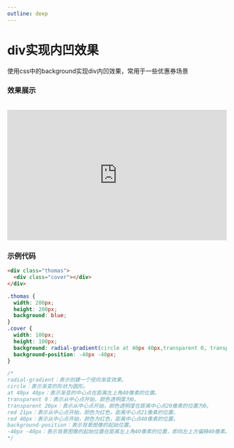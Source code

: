 ```yaml
---
outline: deep
---
```


# div实现内凹效果
使用css中的background实现div内凹效果，常用于一些优惠券场景

### 效果展示
<br>
<iframe height="300" style="width: 100%;" scrolling="no" title="Untitled" src="https://codepen.io/web-wangle/embed/LYoZQNv?default-tab=html%2Cresult" frameborder="no" loading="lazy" allowtransparency="true" allowfullscreen="true">
  See the Pen <a href="https://codepen.io/web-wangle/pen/LYoZQNv">
  Untitled</a> by web-wangle (<a href="https://codepen.io/web-wangle">@web-wangle</a>)
  on <a href="https://codepen.io">CodePen</a>.
</iframe>

### 示例代码
```html
<div class="thomas">
  <div class="cover"></div>
</div>
```

```css
.thomas {
  width: 200px;
  height: 200px;
  background: blue;
}
.cover {
  width: 100px;
  height: 100px;
  background: radial-gradient(circle at 40px 40px,transparent 0, transparent 20px,red 21px, red 40px);
  background-position: -40px -40px;
}

/*
radial-gradient：表示创建一个径向渐变效果。
circle：表示渐变的形状为圆形。
at 40px 40px：表示渐变的中心点在距离左上角40像素的位置。
transparent 0：表示从中心点开始，颜色透明度为0。
transparent 20px：表示从中心点开始，颜色透明度在距离中心点20像素的位置为0。
red 21px：表示从中心点开始，颜色为红色，距离中心点21像素的位置。
red 40px：表示从中心点开始，颜色为红色，距离中心点40像素的位置。
background-position：表示背景图像的起始位置。
-40px -40px：表示背景图像的起始位置在距离左上角40像素的位置，即向左上方偏移40像素。
*/
```
